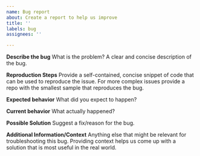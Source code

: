 ```yaml
---
name: Bug report
about: Create a report to help us improve
title: ''
labels: bug
assignees: ''

---
```


**Describe the bug**
What is the problem? A clear and concise description of the bug.

**Reproduction Steps**
Provide a self-contained, concise snippet of code that can be used to reproduce the issue. For more complex issues provide a repo with the smallest sample that reproduces the bug.

**Expected behavior**
What did you expect to happen?

**Current behavior**
What actually happened?

**Possible Solution**
Suggest a fix/reason for the bug.

**Additional Information/Context**
Anything else that might be relevant for troubleshooting this bug. Providing context helps us come up with a solution that is most useful in the real world.
